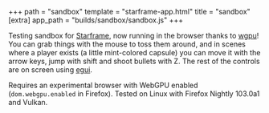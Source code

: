 +++
path = "sandbox"
template = "starframe-app.html"
title = "sandbox"
[extra]
app_path = "builds/sandbox/sandbox.js"
+++

Testing sandbox for [Starframe](https://github.com/m0lentum/starframe/),
now running in the browser thanks to [wgpu](https://github.com/gfx-rs/wgpu)!
You can grab things with the mouse to toss them around,
and in scenes where a player exists (a little mint-colored capsule)
you can move it with the arrow keys, jump with shift and shoot bullets with Z.
The rest of the controls are on screen using [egui](https://github.com/emilk/egui/).

Requires an experimental browser with WebGPU enabled
(`dom.webgpu.enabled` in Firefox).
Tested on Linux with Firefox Nightly 103.0a1 and Vulkan.
